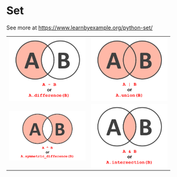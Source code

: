 # Set

See more at https://www.learnbyexample.org/python-set/

<div align=center>

|                                                                     |                                                             |
| :-----------------------------------------------------------------: | :---------------------------------------------------------: |
|      <img src="../images/python_set_difference.png" width=200>      |    <img src="../images/python_set_union.png" width=200>     |
| <img src="../images/python_set_symmetric_difference.png" width=200> | <img src="../images/python_set_intersection.png" width=200> |

</div>
